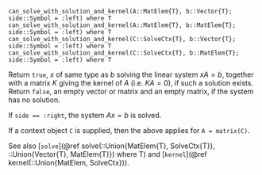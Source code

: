 ```
can_solve_with_solution_and_kernel(A::MatElem{T}, b::Vector{T}; side::Symbol = :left) where T
can_solve_with_solution_and_kernel(A::MatElem{T}, b::MatElem{T}; side::Symbol = :left) where T
can_solve_with_solution_and_kernel(C::SolveCtx{T}, b::Vector{T}; side::Symbol = :left) where T
can_solve_with_solution_and_kernel(C::SolveCtx{T}, b::MatElem{T}; side::Symbol = :left) where T
```

Return `true`, $x$ of same type as $b$ solving the linear system $xA = b$, together with a matrix $K$ giving the kernel of $A$ (i.e. $KA = 0$), if such a solution exists. Return `false`, an empty vector or matrix and an empty matrix, if the system has no solution.

If `side == :right`, the system $Ax = b$ is solved.

If a context object `C` is supplied, then the above applies for `A = matrix(C)`.

See also [`solve`](@ref solve(::Union{MatElem{T}, SolveCtx{T}}, ::Union{Vector{T}, MatElem{T}}) where T) and [`kernel`](@ref kernel(::Union{MatElem, SolveCtx})).
